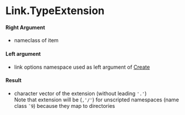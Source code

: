 # Link.TypeExtension

#### Right Argument

- nameclass of item

#### Left argument

- link options namespace used as left argument of [Create](Link.Create.md)

#### Result

- character vector of the extension (without leading `'.'`)\
Note that extension will be (`,'/'`) for unscripted namespaces (name class `¯9`) because they map to directories
